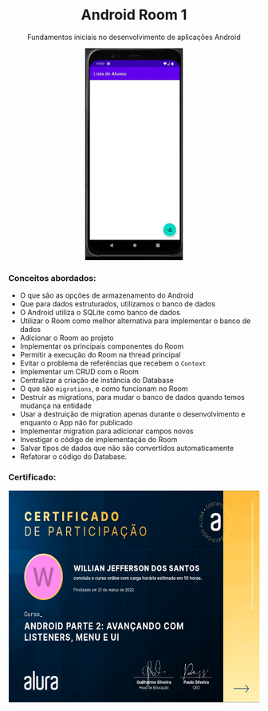 <h1 align="center">
<br>
Android Room 1
</h1>


<p align="center">Fundamentos iniciais no desenvolvimento de aplicações Android</p>

<div align="center">
<img src="rdm/demo.gif" alt="demo" height="425">
</div>

### Conceitos abordados: 

- O que são as opções de armazenamento do Android
- Que para dados estruturados, utilizamos o banco de dados
- O Android utiliza o SQLite como banco de dados
- Utilizar o Room como melhor alternativa para implementar o banco de dados
- Adicionar o Room ao projeto
- Implementar os principais componentes do Room
- Permitir a execução do Room na thread principal
- Evitar o problema de referências que recebem o `Context`
- Implementar um CRUD com o Room
- Centralizar a criação de instância do Database
- O que são `migrations`, e como funcionam no Room
- Destruir as migrations, para mudar o banco de dados quando temos mudança na entidade
- Usar a destruição de migration apenas durante o desenvolvimento e enquanto o App não for publicado
- Implementar migration para adicionar campos novos
- Investigar o código de implementação do Room
- Salvar tipos de dados que não são convertidos automaticamente
- Refatorar o código do Database.

### Certificado: 

<div align="center">
<img src="rdm/certificado.jpeg" alt="certificado" height="425">
</div>



